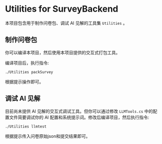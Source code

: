 # Utilities for SurveyBackend

本项目包含用于制作问卷包、调试 AI 见解的工具集 `Utilities` 。

## 制作问卷包

你可以编译本项目，然后使用本项目提供的交互式打包工具。

编译项目后，执行指令: 

```
./Utilities packSurvey
```

根据提示操作即可。

## 调试 AI 见解

目前尚未提供 AI 见解的交互式调试工具。但你可以通过修改 `LLMTools.cs` 中的配置文件简要调试你的 AI 配置和系统提示词。修改后编译项目，然后执行指令:

```
./Utilities llmtest
```

根据提示传入问卷原始json和提交结果即可。